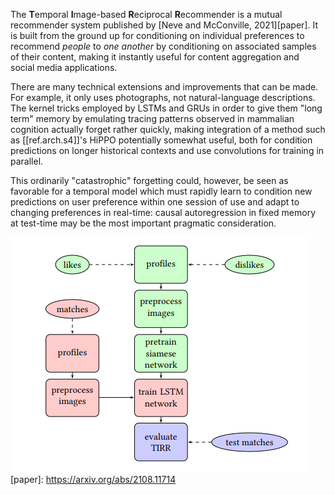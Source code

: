 The **T**emporal **I**mage-based **R**eciprocal **R**ecommender is a mutual recommender system published by [Neve and McConville, 2021][paper]. It is built from the ground up for conditioning on individual preferences to recommend _people_ to _one another_ by conditioning on associated samples of their content, making it instantly useful for content aggregation and social media applications.

<!-- 
TODO: my homework 

There's a couple of key reasons that it outperforms baseline ECommerce recommendation systems, not the least of which is described in a rather pithy observation made in the paper: The job of the system is not merely to maximize $P(A|B)$ that user Alice likes user Bob, or $P(B|A)$, the converse. The _objective..._ is to maximize $P(A|B) ∧ P(B|A)$, which is strictly a far rarer event given two geometrically distributed random variables. Interestingly, this makes the instance discrimination objective used to pretrain TIRR's visual discriminator [[far more tractable|ref.cl.supcon]]. -->

There are many technical extensions and improvements that can be made. For example, it only uses photographs, not natural-language descriptions. The kernel tricks employed by LSTMs and GRUs in order to give them "long term" memory by emulating tracing patterns observed in mammalian cognition actually forget rather quickly, making integration of a method such as [[ref.arch.s4]]'s HiPPO potentially somewhat useful, both for condition predictions on longer historical contexts and use convolutions for training in parallel. 

This ordinarily "catastrophic" forgetting could, however, be seen as favorable for a temporal model which must rapidly learn to condition new predictions on user preference within one session of use and adapt to changing preferences in real-time: causal autoregression in fixed memory at test-time may be the most important pragmatic consideration.

![TIRR's architecture](/assets/images/tirr.png)
[paper]: https://arxiv.org/abs/2108.11714